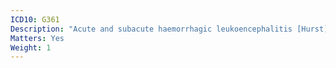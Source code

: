 ```yaml
---
ICD10: G361
Description: "Acute and subacute haemorrhagic leukoencephalitis [Hurst]"
Matters: Yes
Weight: 1
---
```


